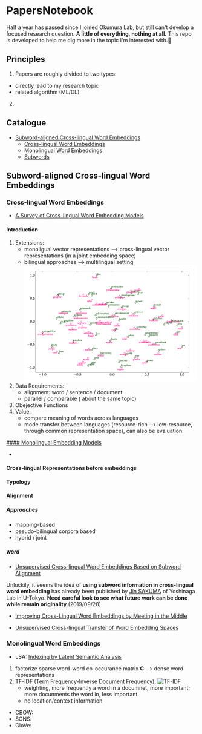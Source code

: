 # PapersNotebook

Half a year has passed since I joined Okumura Lab, but still can't develop a focused research question. **A little of everything, nothing at all.** This repo is developed to help me dig more in the topic I'm interested with.:muscle:	

## Principles
1. Papers are roughly divided to two types: 
  * directly lead to my research topic
  * related algorithm (ML/DL)
2. 

## Catalogue

* [Subword-aligned Cross-lingual Word Embeddings](#subword-aligned-cross-lingual-word-embeddings)
  * [Cross-lingual Word Embeddings](#cross-lingual-word-embeddings)
  * [Monolingual Word Embeddings](#monolingual-word-embeddings)
  * [Subwords](#subwords)

## Subword-aligned Cross-lingual Word Embeddings

### Cross-lingual Word Embeddings

* [A Survey of Cross-lingual Word Embedding Models](https://arxiv.org/pdf/1706.04902.pdf)

#### Introduction

1. Extensions: 
   - monoligual vector representations --> cross-lingual vector representations (in a joint embedding space) 
   - bilingual approaches --> multilingual setting
![](./images/cross-lingual-embedding.png)  
2. Data Requirements: 
   - alignment: word / sentence / document  
   - parallel / comparable ( about the same topic)
3. Obejective Functions  
4. Value:  
   - compare meaning of words across languages
   - mode transfer between languages (resource-rich --> low-resource, through common representation space), can also be evaluation.

[#### Monolingual Embedding Models](#monolingual-word-embeddings)

* 
#### Cross-lingual Representations before embeddings
#### Typology
#### Alignment
##### Approaches
* mapping-based
* pseudo-bilingual corpora based
* hybrid / joint 
##### word

* [Unsupervised Cross-lingual Word Embeddings Based on Subword Alignment](http://www.tkl.iis.u-tokyo.ac.jp/new/uploads/publication_file/file/911/cicling2019.pdf)

Unluckily, it seems the idea of **using subword information in cross-lingual word embedding** has already been published by [Jin SAKUMA](http://www.tkl.iis.u-tokyo.ac.jp/~jsakuma/) of Yoshinaga Lab in U-Tokyo. **Need careful look to see what future work can be done while remain originality**.(2019/09/28)


* [Improving Cross-Lingual Word Embeddings by Meeting in the Middle](https://aclweb.org/anthology/D18-1027)

* [Unsupervised Cross-lingual Transfer of Word Embedding Spaces](https://aclweb.org/anthology/D18-1268)

### Monolingual Word Embeddings

* LSA: [Indexing by Latent Semantic Analysis](http://lsa.colorado.edu/papers/JASIS.lsi.90.pdf)  
1. factorize sparse word-word co-occurance matrix **C** --> dense word representations
2. TF-IDF (Term Frequency-Inverse Document Frequency):
![TF-IDF](https://images.app.goo.gl/qxaKN6EwA3wef9nQ8)
   - weighting, more frequently a word in a documnet, more important; more docunments the word in, less important.   
   - no location/context information
* CBOW:
* SGNS: 
* GloVe: 


